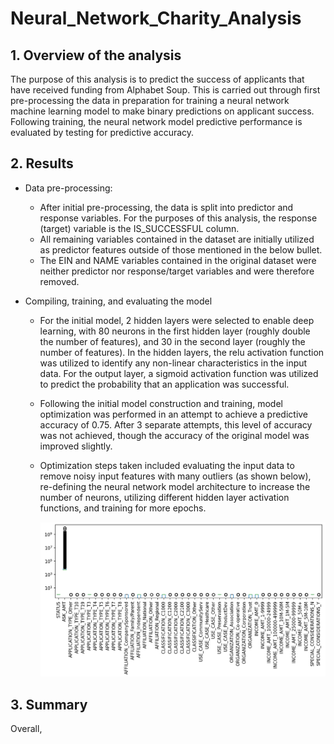 # Neural_Network_Charity_Analysis



## 1. Overview of the analysis

The purpose of this analysis is to predict the success of applicants that have received funding from Alphabet Soup. This is carried out through first pre-processing the data in preparation for training a neural network machine learning model to make binary predictions on applicant success. Following training, the neural network model predictive performance is evaluated by testing for predictive accuracy.



## 2. Results

* Data pre-processing:

  * After initial pre-processing, the data is split into predictor and response variables. For the purposes of this analysis, the response (target) variable is the IS_SUCCESSFUL column.
  * All remaining variables contained in the dataset are initially utilized as predictor features outside of those mentioned in the below bullet.
  * The EIN and NAME variables contained in the original dataset were neither predictor nor response/target variables and were therefore removed.

* Compiling, training, and evaluating the model

  * For the initial model, 2 hidden layers were selected to enable deep learning, with 80 neurons in the first hidden layer (roughly double the number of features), and 30 in the second layer (roughly the number of features). In the hidden layers, the relu activation function was utilized to identify any non-linear characteristics in the input data. For the output layer, a sigmoid activation function was utilized to predict the probability that an application was successful.

  * Following the initial model construction and training, model optimization was performed in an attempt to achieve a predictive accuracy of 0.75. After 3 separate attempts, this level of accuracy was not achieved, though the accuracy of the original model was improved slightly.

  * Optimization steps taken included evaluating the input data to remove noisy input features with many outliers (as shown below), re-defining the neural network model architecture to increase the number of neurons, utilizing different hidden layer activation functions, and training for more epochs.

    ![FeatureExamination](images/FeatureExamination.PNG)



## 3. Summary

Overall,

